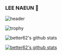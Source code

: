 ### LEE NAEUN :herb:
![header](https://capsule-render.vercel.app/api?type=waving&color=gradient&height=200&customColorList=1&section=header&text=Welcome%20&fontSize=50&animation=twinkling&desc=better%20github&descSize=30)


![trophy](https://github-profile-trophy.vercel.app/?username=better62)

![better62's github stats](https://github-readme-stats.vercel.app/api?username=better62&show_icons=true)

[![better62's github stats](https://github-readme-stats.vercel.app/api/top-langs/?username=better62&show_icons=true&hide_border=true&title_color=004386&icon_color=004386&layout=compact)](https://github.com/better62)
